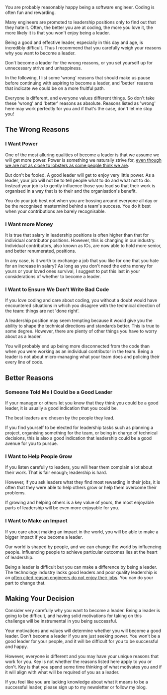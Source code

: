 You are probably reasonably happy being a software engineer. Coding is often fun and rewarding.

Many engineers are promoted to leadership positions only to find out that they hate it. Often, the better you are at coding, the more you love it, the more likely it is that you won't enjoy being a leader.

Being a good and effective leader, especially in this day and age, is incredibly difficult. Thus I recommend that you carefully weigh your reasons why you want to become a leader.

Don't become a leader for the wrong reasons, or you set yourself up for unnecessary strive and unhappiness.

In the following, I list some 'wrong' reasons that should make us pause before continuing with aspiring to become a leader, and 'better' reasons that indicate we could be on a more fruitful path.

Everyone is different, and everyone values different things. So don't take these 'wrong' and 'better' reasons as absolute. Reasons listed as 'wrong' here may work perfectly for you and if that's the case, don't let me stop you!

## The Wrong Reasons

### I Want Power

One of the most alluring qualities of become a leader is that we assume we will get more power. Power is something we naturally strive for, [even though we are not as close to lobsters as some people think we are](https://phys.org/news/2018-01-psychologist-jordan-peterson-lobsters-human.html).

But don't be fooled. A good leader will get to enjoy very little power. As a leader, your job will not be to tell people what to do and what not to do. Instead your job is to gently influence those you lead so that their work is organised in a way that is to their and the organisation's benefit.

You do your job best not when you are bossing around everyone all day or be the recognised mastermind behind a team's success. You do it best when your contributions are barely recognisable.

### I Want more Money

It is true that salary in leadership positions is often higher than that for individual contributor positions. However, this is changing in our industry. Individual contributors, also known as ICs, are now able to hold more senior, and better renumerated, positions.

In any case, is it worth to exchange a job that you like for one that you hate for an increase in salary? As long as you don't need the extra money for yours or your loved ones survival, I suggest to put this last in your considerations of whether to become a leader.

### I Want to Ensure We Don't Write Bad Code

If you love coding and care about coding, you without a doubt would have encountered situations in which you disagree with the technical direction of the team: things are not 'done right'.

A leadership position may seem tempting because it would give you the ability to shape the technical directions and standards better. This is true to some degree. However, there are plenty of other things you have to worry about as a leader.

You will probably end up being more disconnected from the code than when you were working as an individual contributor in the team. Being a leader is not about micro-managing what your team does and policing their every line of code.

## Better Reasons

### Someone Told Me I Could be a Good Leader

If your manager or others let you know that they think you could be a good leader, it is usually a good indication that you could be.

The best leaders are chosen by the people they lead.

If you find yourself to be elected for leadership tasks such as planning a project, organising something for the team, or being in charge of technical decisions, this is also a good indication that leadership could be a good avenue for you to pursue.

### I Want to Help People Grow

If you listen carefully to leaders, you will hear them complain a lot about their work. That is fair enough; leadership is hard.

However, if you ask leaders what they find most rewarding in their jobs, it is often that they were able to help others grow or help them overcome their problems.

If growing and helping others is a key value of yours, the most enjoyable parts of leadership will be even more enjoyable for you. 

### I Want to Make an Impact

If you care about making an impact in the world, you will be able to make a bigger impact if you become a leader.

Our world is shaped by people, and we can change the world by influencing people. Influencing people to achieve particular outcomes lies at the heart of leadership.

Being a leader is difficult but you can make a difference by being a leader. The technology industry lacks good leaders and poor quality leadership is an [often cited reason engineers do not enjoy their jobs](https://www.techrepublic.com/article/why-engineers-leave-your-company-the-7-most-cited-reasons/). You can do your part to change that.

## Making Your Decision

Consider very carefully why you want to become a leader. Being a leader is going to be difficult, and having solid motivations for taking on this challenge will be instrumental in you being successful.

Your motivations and values will determine whether you will become a good leader. Don't become a leader if you are just seeking power. You won't be a good leader for your people, and it will be difficult for you to be successful and happy.

However, everyone is different and you may have your unique reasons that work for you. Key is not whether the reasons listed here apply to you or don't. Key is that you spend some time thinking of what motivates you and if it will align with what will be required of you as a leader.

If you feel like you are lacking knowledge about what it means to be a successful leader, please sign up to my newsletter or follow my blog.

